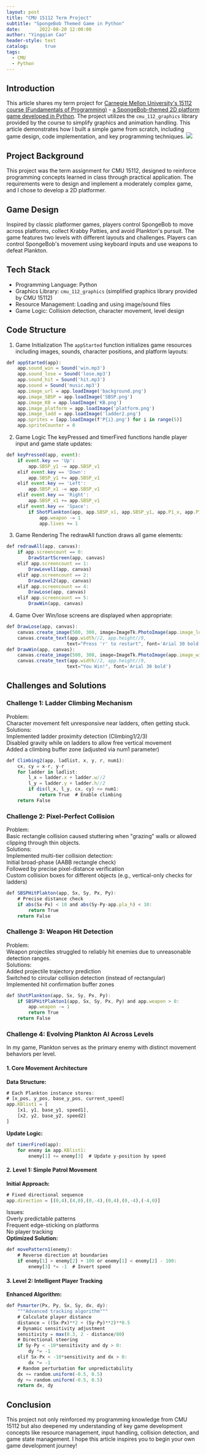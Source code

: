 ```yaml
---
layout: post
title: "CMU 15112 Term Project"
subtitle: "SpongeBob Themed Game in Python"
date:       2022-08-20 12:00:00
author: "Yingqian Cao"
header-style: text
catalog:      true
tags:
  - CMU
  - Python
---
```


## Introduction

This article shares my term project for [Carnegie Mellon University's 15112 course (Fundamentals of Programming)](https://www.cs.cmu.edu/~112/syllabus.html) - [a SpongeBob-themed 2D platform game developed in Python](https://www.bilibili.com/video/BV1HG4y1V755/?spm_id_from=333.1387.homepage.video_card.click&vd_source=1502ea6f8fd7ecde5aff19ec5001af2d). The project utilizes the `cmu_112_graphics` library provided by the course to simplify graphics and animation handling. This article demonstrates how I built a simple game from scratch, including game design, code implementation, and key programming techniques.
![](/img/TP-img.png)


## Project Background

This project was the term assignment for CMU 15112, designed to reinforce programming concepts learned in class through practical application. The requirements were to design and implement a moderately complex game, and I chose to develop a 2D platformer.


## Game Design

Inspired by classic platformer games, players control SpongeBob to move across platforms, collect Krabby Patties, and avoid Plankton's pursuit. The game features two levels with different layouts and challenges. Players can control SpongeBob's movement using keyboard inputs and use weapons to defeat Plankton.



## Tech Stack

* Programming Language: Python
* Graphics Library: `cmu_112_graphics` (simplified graphics library provided by CMU 15112)
* Resource Management: Loading and using image/sound files
* Game Logic: Collision detection, character movement, level design



## Code Structure

1. Game Initialization
The `appStarted` function initializes game resources including images, sounds, character positions, and platform layouts:
```ts
def appStarted(app):
    app.sound_win = Sound('win.mp3')
    app.sound_lose = Sound('lose.mp3')
    app.sound_hit = Sound('hit.mp3')
    app.sound = Sound('music.mp3')
    app.image_url = app.loadImage('background.png')
    app.image_SBSP = app.loadImage('SBSP.png')
    app.image_KB = app.loadImage('KB.png')
    app.image_platform = app.loadImage('platform.png')
    app.image_ladd = app.loadImage('ladder2.png')
    app.sprites = [app.loadImage(f'P{i}.png') for i in range(5)]
    app.spriteCounter = 0
```

2. Game Logic
The keyPressed and timerFired functions handle player input and game state updates:
```ts
def keyPressed(app, event):
    if event.key == 'Up':
        app.SBSP_y1 -= app.SBSP_v1
    elif event.key == 'Down':
        app.SBSP_y1 += app.SBSP_v1
    elif event.key == 'Left':
        app.SBSP_x1 -= app.SBSP_v1
    elif event.key == 'Right':
        app.SBSP_x1 += app.SBSP_v1
    elif event.key == 'Space':
        if ShotPlankton(app, app.SBSP_x1, app.SBSP_y1, app.P1_x, app.P1_y):
            app.weapon -= 1
            app.lives += 1
```

3. Game Rendering
The redrawAll function draws all game elements:
```ts
def redrawAll(app, canvas):
    if app.screencount == 0:
        DrawStartScreen(app, canvas)
    elif app.screencount == 1:
        DrawLevel1(app, canvas)
    elif app.screencount == 2:
        DrawLevel2(app, canvas)
    elif app.screencount == 4:
        DrawLose(app, canvas)
    elif app.screencount == 5:
        DrawWin(app, canvas)
```

4. Game Over
Win/lose screens are displayed when appropriate:
```ts
def DrawLose(app, canvas):
    canvas.create_image(500, 300, image=ImageTk.PhotoImage(app.image_lose2))
    canvas.create_text(app.width//2, app.height//9, 
                      text="Press 'r' to restart", font='Arial 30 bold')
def DrawWin(app, canvas):
    canvas.create_image(500, 300, image=ImageTk.PhotoImage(app.image_win2))
    canvas.create_text(app.width//2, app.height//9, 
                      text="You Win!", font='Arial 30 bold')
```



## Challenges and Solutions

### Challenge 1: Ladder Climbing Mechanism  
Problem:  
Character movement felt unresponsive near ladders, often getting stuck.  
Solutions:  
Implemented ladder proximity detection (Climbing1/2/3)  
Disabled gravity while on ladders to allow free vertical movement  
Added a climbing buffer zone (adjusted via num1 parameter)  
```ts
def Climbing2(app, ladlist, x, y, r, num1):
    cx, cy = x-r, y-r
    for ladder in ladlist:
        l_x = ladder.x + ladder.w//2
        l_y = ladder.y + ladder.h//2
        if dis(l_x, l_y, cx, cy) <= num1:
            return True  # Enable climbing
    return False
```
### Challenge 2: Pixel-Perfect Collision
Problem:  
Basic rectangle collision caused stuttering when "grazing" walls or allowed clipping through thin objects.  
Solutions:  
Implemented multi-tier collision detection:  
Initial broad-phase (AABB rectangle check)  
Followed by precise pixel-distance verification  
Custom collision boxes for different objects (e.g., vertical-only checks for ladders)  
```ts
def SBSPHitPlakton(app, Sx, Sy, Px, Py):
    # Precise distance check
    if abs(Sx-Px) < 10 and abs(Sy-Py-app.pla_h) < 10:
        return True
    return False
```

### Challenge 3: Weapon Hit Detection
Problem:  
Weapon projectiles struggled to reliably hit enemies due to unreasonable detection ranges.  
Solutions:  
Added projectile trajectory prediction  
Switched to circular collision detection (instead of rectangular)  
Implemented hit confirmation buffer zones  
```ts
def ShotPlankton(app, Sx, Sy, Px, Py):
    if SBSPHitPlakton1(app, Sx, Sy, Px, Py) and app.weapon > 0:
        app.weapon -= 1
        return True
    return False
```
### Challenge 4: Evolving Plankton AI Across Levels
In my game, Plankton serves as the primary enemy with distinct movement behaviors per level.  
#### 1. Core Movement Architecture  
**Data Structure:**    
```ts
# Each Plankton instance stores:
# [x_pos, y_pos, base_y_pos, current_speed]
app.KBlist1 = [
    [x1, y1, base_y1, speed1],
    [x2, y2, base_y2, speed2]
]
```
**Update Logic:**   
```ts
def timerFired(app):
    for enemy in app.KBlist1:
        enemy[1] += enemy[3]  # Update y-position by speed
```
#### 2. Level 1: Simple Patrol Movement  
**Initial Approach:**  
```ts
# Fixed directional sequence
app.direction = [(0,4),(4,0),(0,-4),(0,4),(0,-4),(-4,0)]
```
Issues:  
Overly predictable patterns  
Frequent edge-sticking on platforms  
No player tracking  
**Optimized Solution:**  
```ts
def movePattern1(enemy):
    # Reverse direction at boundaries
    if enemy[1] > enemy[2] + 100 or enemy[1] < enemy[2] - 100:
        enemy[3] *= -1  # Invert speed
```
#### 3. Level 2: Intelligent Player Tracking  
**Enhanced Algorithm:**  
```ts
def Psmarter(Px, Py, Sx, Sy, dx, dy):
    """Advanced tracking algorithm"""
    # Calculate player distance
    distance = ((Sx-Px)**2 + (Sy-Py)**2)**0.5
    # Dynamic sensitivity adjustment
    sensitivity = max(0.3, 2 - distance/80)  
    # Directional steering
    if Sy-Py < -10*sensitivity and dy > 0:
        dy *= -1
    elif Sx-Px < -10*sensitivity and dx > 0:
        dx *= -1
    # Random perturbation for unpredictability
    dx += random.uniform(-0.5, 0.5)
    dy += random.uniform(-0.5, 0.5)
    return dx, dy
```


## Conclusion

This project not only reinforced my programming knowledge from CMU 15112 but also deepened my understanding of key game development concepts like resource management, input handling, collision detection, and game state management. I hope this article inspires you to begin your own game development journey!


